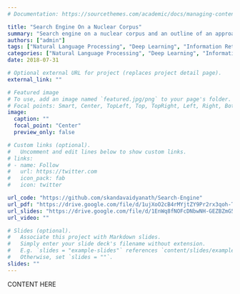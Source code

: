 ```yaml
---
# Documentation: https://sourcethemes.com/academic/docs/managing-content/

title: "Search Engine On a Nuclear Corpus"
summary: "Search engine on a nuclear corpus and an outline of an approach to build a factoid-based question answering system"
authors: ["admin"]
tags: ["Natural Language Processing", "Deep Learning", "Information Retrieval"]
categories: ["Natural Language Processing", "Deep Learning", "Information Retrieval"]
date: 2018-07-31

# Optional external URL for project (replaces project detail page).
external_link: ""

# Featured image
# To use, add an image named `featured.jpg/png` to your page's folder.
# Focal points: Smart, Center, TopLeft, Top, TopRight, Left, Right, BottomLeft, Bottom, BottomRight.
image:
  caption: ""
  focal_point: "Center"
  preview_only: false

# Custom links (optional).
#   Uncomment and edit lines below to show custom links.
# links:
# - name: Follow
#   url: https://twitter.com
#   icon_pack: fab
#   icon: twitter

url_code: "https://github.com/skandavaidyanath/Search-Engine"    
url_pdf: "https://drive.google.com/file/d/1ujXoO2cB4rMYjtZY9Pr2rx3qoh-TREfe/view?usp=sharing"
url_slides: "https://drive.google.com/file/d/1EnWq8fNOFcDNbwNH-GEZBZmG5KHXp0Lo/view?usp=sharing"
url_video: ""

# Slides (optional).
#   Associate this project with Markdown slides.
#   Simply enter your slide deck's filename without extension.
#   E.g. `slides = "example-slides"` references `content/slides/example-slides.md`.
#   Otherwise, set `slides = ""`.
slides: ""
---
```

CONTENT HERE
